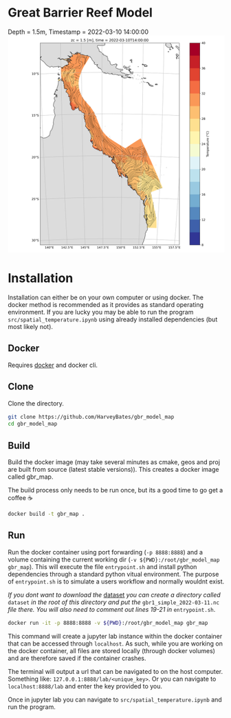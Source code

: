 # Great Barrier Reef Model
Depth = 1.5m,
Timestamp = 2022-03-10 14:00:00
![Output_img](https://github.com/HarveyBates/gbr_model_map/blob/master/figures/sst_current_gbr.png)

# Installation
Installation can either be on your own computer or using docker. The docker method is recommended as it provides as standard operating environment. 
If you are lucky you may be able to run the program `src/spatial_temperature.ipynb` using already installed dependencies (but most likely not).

## Docker
Requires [docker](https://docs.docker.com/engine/install/) and docker cli.

## Clone
Clone the directory.
```bash
git clone https://github.com/HarveyBates/gbr_model_map
cd gbr_model_map
```

## Build
Build the docker image (may take several minutes as cmake, geos and proj are built from source (latest stable versions)).
This creates a docker image called gbr_map. 

The build process only needs to be run once, but its a good time to go get a coffee :coffee:
```bash
docker build -t gbr_map .
```

## Run
Run the docker container using port forwarding (`-p 8888:8888`) and a volume containing the current working dir (`-v ${PWD}:/root/gbr_model_map gbr_map`).
This will execute the file `entrypoint.sh` and install python dependencies through a standard python vitual environment. 
The purpose of `entrypoint.sh` is to simulate a users workflow and normally wouldnt exist.

*If you dont want to download the* [dataset](https://dapds00.nci.org.au/thredds/fileServer/fx3/gbr1_2.0/gbr1_simple_2022-03-11.nc)
*you can create a directory called* `dataset` *in the root of this directory and put the* `gbr1_simple_2022-03-11.nc` *file there. 
You will also need to comment out lines 19-21 in* `entrypoint.sh`.

```bash
docker run -it -p 8888:8888 -v ${PWD}:/root/gbr_model_map gbr_map
```
This command will create a jupyter lab instance within the docker container that can be accessed through `localhost`. 
As such, while you are working on the docker container, all files are stored locally (through docker volumes) and are 
therefore saved if the container crashes.

The terminal will output a url that can be navigated to on the host computer. Something like: `127.0.0.1:8888/lab/<unique_key>`. 
Or you can navigate to `localhost:8888/lab` and enter the key provided to you.

Once in jupyter lab you can navigate to `src/spatial_temperature.ipynb` and run the program.
